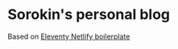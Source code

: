 # Sorokin's personal blog

Based on [Eleventy Netlify boilerplate](https://github.com/danurbanowicz/eleventy-netlify-boilerplate)
